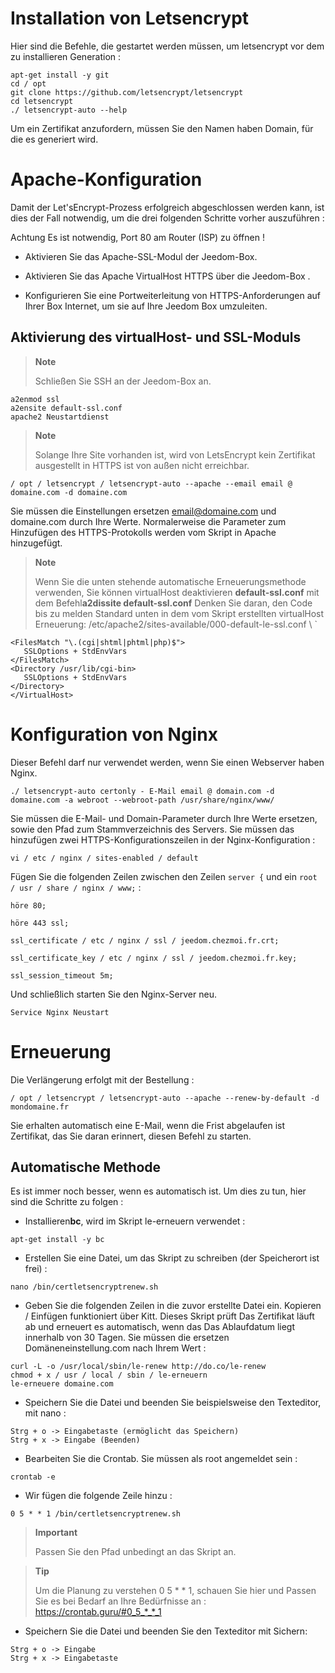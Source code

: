 Installation von Letsencrypt 
===========================

Hier sind die Befehle, die gestartet werden müssen, um letsencrypt vor dem zu installieren
Generation :

    apt-get install -y git
    cd / opt
    git clone https://github.com/letsencrypt/letsencrypt
    cd letsencrypt
    ./ letsencrypt-auto --help

Um ein Zertifikat anzufordern, müssen Sie den Namen haben
Domain, für die es generiert wird.

Apache-Konfiguration 
======================

Damit der Let'sEncrypt-Prozess erfolgreich abgeschlossen werden kann, ist dies der Fall
notwendig, um die drei folgenden Schritte vorher auszuführen :

Achtung Es ist notwendig, Port 80 am Router (ISP) zu öffnen ! 

-   Aktivieren Sie das Apache-SSL-Modul der Jeedom-Box.

-   Aktivieren Sie das Apache VirtualHost HTTPS über die Jeedom-Box .

-   Konfigurieren Sie eine Portweiterleitung von HTTPS-Anforderungen auf Ihrer Box
    Internet, um sie auf Ihre Jeedom Box umzuleiten.

Aktivierung des virtualHost- und SSL-Moduls 
------------------------------------------

> **Note**
>
> Schließen Sie SSH an der Jeedom-Box an.

    a2enmod ssl
    a2ensite default-ssl.conf
    apache2 Neustartdienst

> **Note**
>
> Solange Ihre Site vorhanden ist, wird von LetsEncrypt kein Zertifikat ausgestellt
> in HTTPS ist von außen nicht erreichbar.

    / opt / letsencrypt / letsencrypt-auto --apache --email email @ domaine.com -d domaine.com

Sie müssen die Einstellungen ersetzen <email@domaine.com> und domaine.com
durch Ihre Werte. Normalerweise die Parameter zum Hinzufügen des HTTPS-Protokolls
werden vom Skript in Apache hinzugefügt.

> **Note**
>
> Wenn Sie die unten stehende automatische Erneuerungsmethode verwenden,
> Sie können virtualHost deaktivieren **default-ssl.conf** mit dem
> Befehl**a2dissite default-ssl.conf** Denken Sie daran, den Code bis zu melden
> Standard unten in dem vom Skript erstellten virtualHost
> Erneuerung:
> /etc/apache2/sites-available/000-default-le-ssl.conf \ `

    <FilesMatch "\.(cgi|shtml|phtml|php)$">
       SSLOptions + StdEnvVars
    </FilesMatch>
    <Directory /usr/lib/cgi-bin>
       SSLOptions + StdEnvVars
    </Directory>
    </VirtualHost>

Konfiguration von Nginx 
======================

Dieser Befehl darf nur verwendet werden, wenn Sie einen Webserver haben
Nginx.

    ./ letsencrypt-auto certonly - E-Mail email @ domain.com -d domaine.com -a webroot --webroot-path /usr/share/nginx/www/

Sie müssen die E-Mail- und Domain-Parameter durch Ihre Werte ersetzen,
sowie den Pfad zum Stammverzeichnis des Servers. Sie müssen das hinzufügen
zwei HTTPS-Konfigurationszeilen in der Nginx-Konfiguration :

    vi / etc / nginx / sites-enabled / default

Fügen Sie die folgenden Zeilen zwischen den Zeilen `server {` und ein
`root / usr / share / nginx / www;` :

    höre 80;

    höre 443 ssl;

    ssl_certificate / etc / nginx / ssl / jeedom.chezmoi.fr.crt;

    ssl_certificate_key / etc / nginx / ssl / jeedom.chezmoi.fr.key;

    ssl_session_timeout 5m;

Und schließlich starten Sie den Nginx-Server neu.

    Service Nginx Neustart

Erneuerung
==============

Die Verlängerung erfolgt mit der Bestellung :

    / opt / letsencrypt / letsencrypt-auto --apache --renew-by-default -d mondomaine.fr

Sie erhalten automatisch eine E-Mail, wenn die Frist abgelaufen ist
Zertifikat, das Sie daran erinnert, diesen Befehl zu starten.

Automatische Methode 
-------------------

Es ist immer noch besser, wenn es automatisch ist. Um dies zu tun, hier sind die
Schritte zu folgen :

-   Installieren**bc**, wird im Skript le-erneuern verwendet :

<!-- -->

    apt-get install -y bc

-   Erstellen Sie eine Datei, um das Skript zu schreiben (der Speicherort ist frei)
    :

<!-- -->

    nano /bin/certletsencryptrenew.sh

-   Geben Sie die folgenden Zeilen in die zuvor erstellte Datei ein.
    Kopieren / Einfügen funktioniert über Kitt. Dieses Skript prüft
    Das Zertifikat läuft ab und erneuert es automatisch, wenn das
    Das Ablaufdatum liegt innerhalb von 30 Tagen. Sie müssen die ersetzen
    Domäneneinstellung.com nach Ihrem Wert :

<!-- -->

    curl -L -o /usr/local/sbin/le-renew http://do.co/le-renew
    chmod + x / usr / local / sbin / le-erneuern
    le-erneuere domaine.com

-   Speichern Sie die Datei und beenden Sie beispielsweise den Texteditor,
    mit nano :

<!-- -->

    Strg + o -> Eingabetaste (ermöglicht das Speichern)
    Strg + x -> Eingabe (Beenden)

-   Bearbeiten Sie die Crontab. Sie müssen als root angemeldet sein :

<!-- -->

    crontab -e

-   Wir fügen die folgende Zeile hinzu :

<!-- -->

    0 5 * * 1 /bin/certletsencryptrenew.sh

> **Important**
>
> Passen Sie den Pfad unbedingt an das Skript an.

> **Tip**
>
> Um die Planung zu verstehen 0 5 \* \* 1, schauen Sie hier und
> Passen Sie es bei Bedarf an Ihre Bedürfnisse an :
> <https://crontab.guru/#0_5_*_*_1>

-   Speichern Sie die Datei und beenden Sie den Texteditor mit
    Sichern:

<!-- -->

    Strg + o -> Eingabe
    Strg + x -> Eingabetaste

